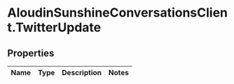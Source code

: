 # AloudinSunshineConversationsClient.TwitterUpdate

## Properties

Name | Type | Description | Notes
------------ | ------------- | ------------- | -------------


